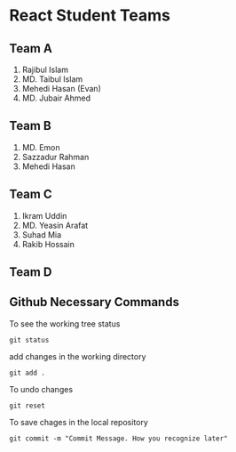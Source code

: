 # React Student Teams

## Team A
  1. Rajibul Islam
  2. MD. Taibul Islam
  3. Mehedi Hasan (Evan)
  4. MD. Jubair Ahmed
  

## Team B
  1. MD. Emon
  2. Sazzadur Rahman
  3. Mehedi Hasan

## Team C
  1. Ikram Uddin
  2. MD. Yeasin Arafat
  3. Suhad Mia
  4. Rakib Hossain

## Team D

## Github Necessary Commands

To see the working tree status

`git status`

add changes in the working directory

`git add .`

To undo changes

`git reset`

To save chages in the local repository

`git commit -m "Commit Message. How you recognize later"`
